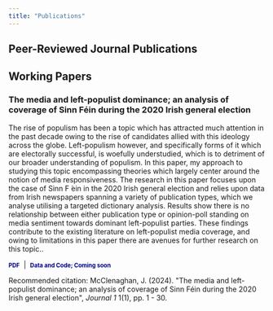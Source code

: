 ```yaml
---
title: "Publications"
---
```

## Peer-Reviewed Journal Publications

## Working Papers
### The media and left-populist dominance; an analysis of coverage of Sinn Féin during the 2020 Irish general election

The rise of populism has been a topic which has attracted much attention in the past decade owing to the rise of candidates allied with this ideology across the globe. Left-populism however, and specifically forms of it which are electorally successful, is woefully understudied, which is to detriment of our broader understanding of populism. In this paper, my approach to studying this topic encompassing theories which largely center around the notion of media responsiveness. The research in this paper focuses upon the case of Sinn F ́ein in the 2020 Irish general election and relies upon data from Irish newspapers spanning a variety of publication types, which we analyse utilising a targeted dictionary analysis. Results show there is no relationship between either publication type or opinion-poll standing on media sentiment towards dominant left-populist parties. These findings contribute to the existing literature on left-populist media coverage, and owing to limitations in this paper there are avenues for further research on this topic..

<p>
  <a href="https://mcclenjam.github.io/files/McClenaghanJamieIPS2024.pdf" style="text-decoration: none; color: #00008B; font-weight: bold; font-size: 0.8em;">PDF</a> &nbsp;|&nbsp;
  <a href="https://github.com/mcclenjam/IrishPolPolicyDocs" style="text-decoration: none; color: #00008B; font-weight: bold; font-size: 0.8em;">Data and Code; Coming soon</a>
</p>

Recommended citation: McClenaghan, J. (2024). "The media and left-populist dominance; an analysis of coverage of Sinn Féin during the 2020 Irish general election", <i>Journal 1</i> 1(1), pp. 1 - 30.

